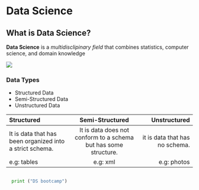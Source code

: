 # Data Science 
## What is Data Science?
**Data Science** is a *multidisclipinary field* that combines statistics, computer science, and domain knowledge

<img src=DS.png height=*400* width=*400*>

### Data Types

- Structured Data
- Semi-Structured Data
- Unstructured Data

| Structured      | Semi-Structured | Unstructured     |
| :---        |    :----:   |          ---: |
| It is data that has been organized into a strict schema.      |   It is data does not conform to a schema but has some structure. |  it is data that has no schema.  |
| e.g: tables  | e.g: xml  | e.g: photos |

```python

  print ("DS bootcamp")

```